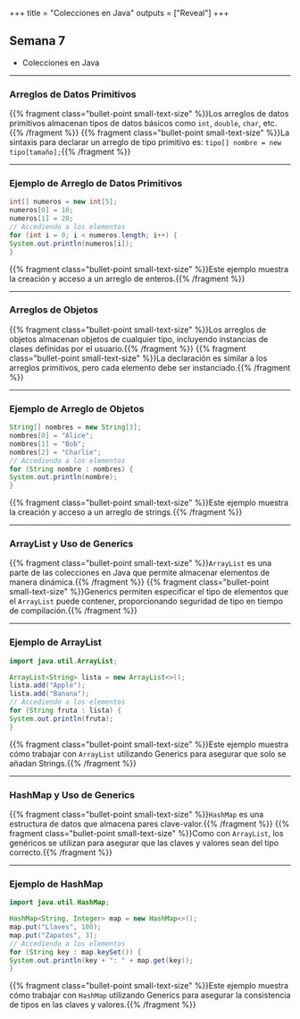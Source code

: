+++
title = "Colecciones en Java"
outputs = ["Reveal"]
+++

## Semana 7

- Colecciones en Java

---

### Arreglos de Datos Primitivos

{{% fragment class="bullet-point small-text-size" %}}Los arreglos de datos primitivos almacenan tipos de datos básicos como `int`, `double`, `char`, etc.{{% /fragment %}}
{{% fragment class="bullet-point small-text-size" %}}La sintaxis para declarar un arreglo de tipo primitivo es: `tipo[] nombre = new tipo[tamaño];`{{% /fragment %}}

---

### Ejemplo de Arreglo de Datos Primitivos

```java
int[] numeros = new int[5];
numeros[0] = 10;
numeros[1] = 20;
// Accediendo a los elementos
for (int i = 0; i < numeros.length; i++) {
System.out.println(numeros[i]);
}
```

{{% fragment class="bullet-point small-text-size" %}}Este ejemplo muestra la creación y acceso a un arreglo de enteros.{{% /fragment %}}

---

### Arreglos de Objetos

{{% fragment class="bullet-point small-text-size" %}}Los arreglos de objetos almacenan objetos de cualquier tipo, incluyendo instancias de clases definidas por el usuario.{{% /fragment %}}
{{% fragment class="bullet-point small-text-size" %}}La declaración es similar a los arreglos primitivos, pero cada elemento debe ser instanciado.{{% /fragment %}}

---

### Ejemplo de Arreglo de Objetos

```java
String[] nombres = new String[3];
nombres[0] = "Alice";
nombres[1] = "Bob";
nombres[2] = "Charlie";
// Accediendo a los elementos
for (String nombre : nombres) {
System.out.println(nombre);
}
```

{{% fragment class="bullet-point small-text-size" %}}Este ejemplo muestra la creación y acceso a un arreglo de strings.{{% /fragment %}}

---

### ArrayList y Uso de Generics

{{% fragment class="bullet-point small-text-size" %}}`ArrayList` es una parte de las colecciones en Java que permite almacenar elementos de manera dinámica.{{% /fragment %}}
{{% fragment class="bullet-point small-text-size" %}}Generics permiten especificar el tipo de elementos que el `ArrayList` puede contener, proporcionando seguridad de tipo en tiempo de compilación.{{% /fragment %}}

---

### Ejemplo de ArrayList

```java
import java.util.ArrayList;

ArrayList<String> lista = new ArrayList<>();
lista.add("Apple");
lista.add("Banana");
// Accediendo a los elementos
for (String fruta : lista) {
System.out.println(fruta);
}
```

{{% fragment class="bullet-point small-text-size" %}}Este ejemplo muestra cómo trabajar con `ArrayList` utilizando Generics para asegurar que solo se añadan Strings.{{% /fragment %}}

---

### HashMap y Uso de Generics

{{% fragment class="bullet-point small-text-size" %}}`HashMap` es una estructura de datos que almacena pares clave-valor.{{% /fragment %}}
{{% fragment class="bullet-point small-text-size" %}}Como con `ArrayList`, los genéricos se utilizan para asegurar que las claves y valores sean del tipo correcto.{{% /fragment %}}

---

### Ejemplo de HashMap

```java
import java.util.HashMap;

HashMap<String, Integer> map = new HashMap<>();
map.put("Llaves", 100);
map.put("Zapatos", 3);
// Accediendo a los elementos
for (String key : map.keySet()) {
System.out.println(key + ": " + map.get(key));
}
```
{{% fragment class="bullet-point small-text-size" %}}Este ejemplo muestra cómo trabajar con `HashMap` utilizando Generics para asegurar la consistencia de tipos en las claves y valores.{{% /fragment %}}

